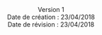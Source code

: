 <center>Version 1</center>

<center>Date de création : 23/04/2018 </center>

<center>Date de révision : 23/04/2018 </center>
<!--stackedit_data:
eyJoaXN0b3J5IjpbLTg3MDEyNDk4OCwtODkwMTk3OTI5LDIwOD
Y4MzUxNTNdfQ==
-->